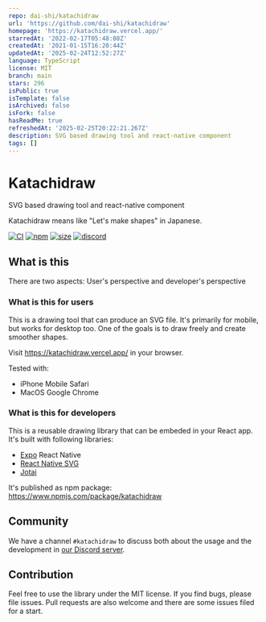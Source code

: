 ```yaml
---
repo: dai-shi/katachidraw
url: 'https://github.com/dai-shi/katachidraw'
homepage: 'https://katachidraw.vercel.app/'
starredAt: '2022-02-17T05:48:08Z'
createdAt: '2021-01-15T16:20:44Z'
updatedAt: '2025-02-24T12:52:27Z'
language: TypeScript
license: MIT
branch: main
stars: 296
isPublic: true
isTemplate: false
isArchived: false
isFork: false
hasReadMe: true
refreshedAt: '2025-02-25T20:22:21.267Z'
description: SVG based drawing tool and react-native component
tags: []
---
```


# Katachidraw

SVG based drawing tool and react-native component

Katachidraw means like "Let's make shapes" in Japanese.

[![CI](https://img.shields.io/github/actions/workflow/status/dai-shi/katachidraw/ci.yml?branch=main)](https://github.com/dai-shi/katachidraw/actions?query=workflow%3ACI)
[![npm](https://img.shields.io/npm/v/katachidraw)](https://www.npmjs.com/package/katachidraw)
[![size](https://img.shields.io/bundlephobia/minzip/katachidraw)](https://bundlephobia.com/result?p=katachidraw)
[![discord](https://img.shields.io/discord/627656437971288081)](https://discord.gg/MrQdmzd)

## What is this

There are two aspects: User's perspective and developer's perspective

### What is this for users

This is a drawing tool that can produce an SVG file.
It's primarily for mobile, but works for desktop too.
One of the goals is to draw freely and create smoother shapes.

Visit <https://katachidraw.vercel.app/> in your browser.

Tested with:
- iPhone Mobile Safari
- MacOS Google Chrome

### What is this for developers

This is a reusable drawing library that can be embeded in your React app.
It's built with following libraries:
- [Expo](https://expo.io) React Native
- [React Native SVG](https://github.com/react-native-svg/react-native-svg)
- [Jotai](https://github.com/pmndrs/jotai)

It's published as npm package: <https://www.npmjs.com/package/katachidraw>

## Community

We have a channel `#katachidraw` to discuss both about the usage and
the development in [our Discord server](https://discord.gg/MrQdmzd).

## Contribution

Feel free to use the library under the MIT license.
If you find bugs, please file issues.
Pull requests are also welcome and there are some issues filed for a start.
